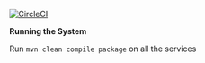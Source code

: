 
[![CircleCI](https://circleci.com/gh/stackroute/ibm-wave3-plasma.svg?style=svg)](https://circleci.com/gh/stackroute/ibm-wave3-plasma)

****Running the System****

Run ```mvn clean compile package``` on all the services
